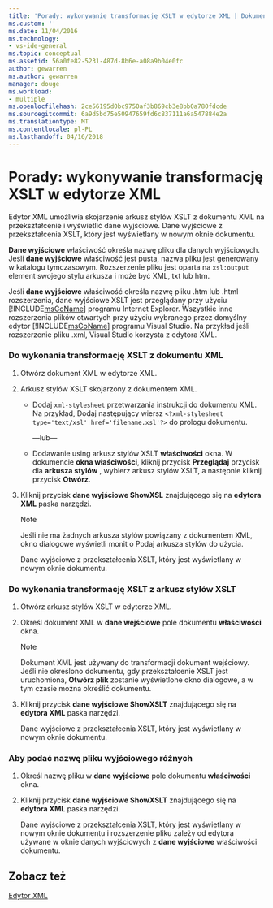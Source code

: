 ```yaml
---
title: 'Porady: wykonywanie transformację XSLT w edytorze XML | Dokumentacja firmy Microsoft'
ms.custom: ''
ms.date: 11/04/2016
ms.technology:
- vs-ide-general
ms.topic: conceptual
ms.assetid: 56a0fe82-5231-487d-8b6e-a08a9b04e0fc
author: gewarren
ms.author: gewarren
manager: douge
ms.workload:
- multiple
ms.openlocfilehash: 2ce56195d0bc9750af3b869cb3e8bb0a780fdcde
ms.sourcegitcommit: 6a9d5bd75e50947659fd6c837111a6a547884e2a
ms.translationtype: MT
ms.contentlocale: pl-PL
ms.lasthandoff: 04/16/2018
---
```

# <a name="how-to-execute-an-xslt-transformation-from-the-xml-editor"></a>Porady: wykonywanie transformację XSLT w edytorze XML
Edytor XML umożliwia skojarzenie arkusz stylów XSLT z dokumentu XML na przekształcenie i wyświetlić dane wyjściowe. Dane wyjściowe z przekształcenia XSLT, który jest wyświetlany w nowym oknie dokumentu.  
  
 **Dane wyjściowe** właściwość określa nazwę pliku dla danych wyjściowych. Jeśli **dane wyjściowe** właściwość jest pusta, nazwa pliku jest generowany w katalogu tymczasowym. Rozszerzenie pliku jest oparta na `xsl:output` element swojego stylu arkusza i może być XML, txt lub htm.  
  
 Jeśli **dane wyjściowe** właściwość określa nazwę pliku .htm lub .html rozszerzenia, dane wyjściowe XSLT jest przeglądany przy użyciu [!INCLUDE[msCoName](../xml-tools/includes/msconame_md.md)] programu Internet Explorer. Wszystkie inne rozszerzenia plików otwartych przy użyciu wybranego przez domyślny edytor [!INCLUDE[msCoName](../xml-tools/includes/msconame_md.md)] programu Visual Studio. Na przykład jeśli rozszerzenie pliku .xml, Visual Studio korzysta z edytora XML.  
  
### <a name="to-execute-an-xslt-transformation-from-an-xml-document"></a>Do wykonania transformację XSLT z dokumentu XML  
  
1.  Otwórz dokument XML w edytorze XML.  
  
2.  Arkusz stylów XSLT skojarzony z dokumentem XML.  
  
    -   Dodaj `xml-stylesheet` przetwarzania instrukcji do dokumentu XML. Na przykład, Dodaj następujący wiersz `<?xml-stylesheet type='text/xsl' href='filename.xsl'?>` do prologu dokumentu.  
  
         —lub—  
  
    -   Dodawanie using arkusz stylów XSLT **właściwości** okna. W dokumencie **okna właściwości**, kliknij przycisk **Przeglądaj** przycisk dla **arkusza stylów** , wybierz arkusz stylów XSLT, a następnie kliknij przycisk **Otwórz**.  
  
3.  Kliknij przycisk **dane wyjściowe ShowXSL** znajdującego się na **edytora XML** paska narzędzi.  
  
    > [!NOTE]
    >  Jeśli nie ma żadnych arkusza stylów powiązany z dokumentem XML, okno dialogowe wyświetli monit o Podaj arkusza stylów do użycia.  
    >   
    >  Dane wyjściowe z przekształcenia XSLT, który jest wyświetlany w nowym oknie dokumentu.  
  
### <a name="to-execute-an-xslt-transformation-from-an-xslt-style-sheet"></a>Do wykonania transformację XSLT z arkusz stylów XSLT  
  
1.  Otwórz arkusz stylów XSLT w edytorze XML.  
  
2.  Określ dokument XML w **dane wejściowe** pole dokumentu **właściwości** okna.  
  
    > [!NOTE]
    >  Dokument XML jest używany do transformacji dokument wejściowy. Jeśli nie określono dokumentu, gdy przekształcenie XSLT jest uruchomiona, **Otwórz plik** zostanie wyświetlone okno dialogowe, a w tym czasie można określić dokumentu.  
  
3.  Kliknij przycisk **dane wyjściowe ShowXSLT** znajdującego się na **edytora XML** paska narzędzi.  
  
     Dane wyjściowe z przekształcenia XSLT, który jest wyświetlany w nowym oknie dokumentu.  
  
### <a name="to-provide-a-different-output-file-name"></a>Aby podać nazwę pliku wyjściowego różnych  
  
1.  Określ nazwę pliku w **dane wyjściowe** pole dokumentu **właściwości** okna.  
  
2.  Kliknij przycisk **dane wyjściowe ShowXSLT** znajdującego się na **edytora XML** paska narzędzi.  
  
     Dane wyjściowe z przekształcenia XSLT, który jest wyświetlany w nowym oknie dokumentu i rozszerzenie pliku zależy od edytora używane w oknie danych wyjściowych z **dane wyjściowe** właściwości dokumentu.  
  
## <a name="see-also"></a>Zobacz też  
 [Edytor XML](../xml-tools/xml-editor.md)